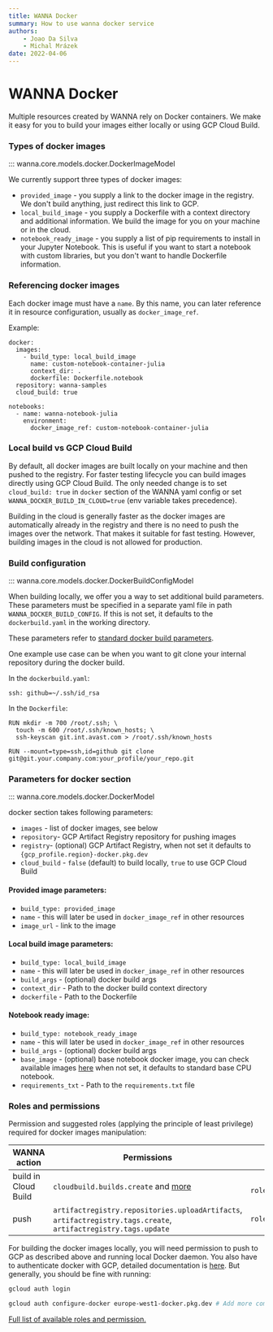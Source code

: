 ```yaml
---
title: WANNA Docker
summary: How to use wanna docker service
authors:
    - Joao Da Silva
    - Michal Mrázek
date: 2022-04-06
---
```


# WANNA Docker
Multiple resources created by WANNA rely on Docker containers. We make it easy for you to
build your images either locally or using GCP Cloud Build.

### Types of docker images

::: wanna.core.models.docker.DockerImageModel

We currently support three types of docker images:

- `provided_image` - you supply a link to the docker image in the registry. We don't build anything,
  just redirect this link to GCP.
- `local_build_image` - you supply a Dockerfile with a context directory and additional information.
  We build the image for you on your machine or in the cloud.
- `notebook_ready_image` - you supply a list of pip requirements to install in your Jupyter Notebook.
This is useful if you want to start a notebook with custom libraries, but you don't want to handle
  Dockerfile information.
  
### Referencing docker images
Each docker image must have a `name`. By this name, you can later reference it in 
resource configuration, usually as `docker_image_ref`.

Example:
```
docker:
  images:
    - build_type: local_build_image
      name: custom-notebook-container-julia
      context_dir: .
      dockerfile: Dockerfile.notebook
  repository: wanna-samples
  cloud_build: true
  
notebooks:
  - name: wanna-notebook-julia
    environment:
      docker_image_ref: custom-notebook-container-julia
```

### Local build vs GCP Cloud Build
By default, all docker images are built locally on your machine and then pushed to the registry.
For faster testing lifecycle you can build images directly using GCP Cloud Build. 
The only needed change is to set `cloud_build: true` in `docker` section of the WANNA yaml config
or set `WANNA_DOCKER_BUILD_IN_CLOUD=true` (env variable takes precedence).

Building in the cloud is generally faster as the docker images are automatically already in the registry
and there is no need to push the images over the network. That makes it suitable for fast testing. 
However, building images in the cloud is not allowed for production.

### Build configuration

::: wanna.core.models.docker.DockerBuildConfigModel

When building locally, we offer you a way to set additional build parameters. These parameters
must be specified in a separate yaml file in path `WANNA_DOCKER_BUILD_CONFIG`. If this is not set,
it defaults to the `dockerbuild.yaml` in the working directory.

These parameters refer to [standard docker build parameters](https://github.com/docker/buildx#buildx-bake-options-target).
  
One example use case can be when you want to git clone your internal repository during
the docker build.

In the `dockerbuild.yaml`:
```
ssh: github=~/.ssh/id_rsa
```

In the `Dockerfile`:
```
RUN mkdir -m 700 /root/.ssh; \
  touch -m 600 /root/.ssh/known_hosts; \
  ssh-keyscan git.int.avast.com > /root/.ssh/known_hosts

RUN --mount=type=ssh,id=github git clone git@git.your.company.com:your_profile/your_repo.git
```

### Parameters for docker section

::: wanna.core.models.docker.DockerModel

docker section takes following parameters:
- `images` - list of docker images, see below
- `repository`- GCP Artifact Registry repository for pushing images
- `registry`- (optional) GCP Artifact Registry, when not set it defaults to `{gcp_profile.region}-docker.pkg.dev`
- `cloud_build` - `false` (default) to build locally, `true` to use GCP Cloud Build  


#### Provided image parameters:
- `build_type: provided_image`
- `name` - this will later be used in `docker_image_ref` in other resources
- `image_url` - link to the image

#### Local build image parameters:
- `build_type: local_build_image`
- `name` - this will later be used in `docker_image_ref` in other resources
- `build_args` - (optional) docker build args
- `context_dir` - Path to the docker build context directory
- `dockerfile` - Path to the Dockerfile

#### Notebook ready image:
- `build_type: notebook_ready_image`
- `name` - this will later be used in `docker_image_ref` in other resources
- `build_args` - (optional) docker build args
- `base_image` - (optional) base notebook docker image, you can check available images [here](https://cloud.google.com/deep-learning-vm/docs/images)
  when not set, it defaults to standard base CPU notebook.
- `requirements_txt` - Path to the `requirements.txt` file


### Roles and permissions
Permission and suggested roles (applying the principle of least privilege) required for docker images manipulation:

| WANNA action  | Permissions | Suggested Roles  |
| -----------   | ----------- | ------ |
| build in Cloud Build  | `cloudbuild.builds.create` and [more](https://cloud.google.com/build/docs/iam-roles-permissions)       | ` roles/cloudbuild.builds.builder`     |
| push  | `artifactregistry.repositories.uploadArtifacts`, `artifactregistry.tags.create`, `artifactregistry.tags.update`      | `roles/artifactregistry.writer`       |

For building the docker images locally, you will need permission to push to GCP as described above and running local Docker daemon.
You also have to authenticate docker with GCP, detailed documentation is [here](https://cloud.google.com/artifact-registry/docs/docker/authentication).
But generally, you should be fine with running:

```bash
gcloud auth login

gcloud auth configure-docker europe-west1-docker.pkg.dev # Add more comma-separated repository hostnames if you wish
```

[Full list of available roles and permission.](https://cloud.google.com/build/docs/iam-roles-permissions)
